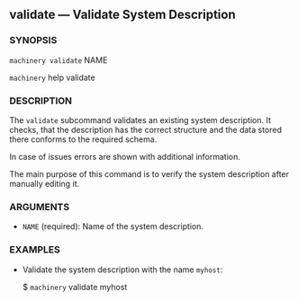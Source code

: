 
## validate — Validate System Description

### SYNOPSIS

`machinery validate` NAME

`machinery` help validate


### DESCRIPTION

The `validate` subcommand validates an existing system description.
It checks, that the description has the correct structure and the data stored
there conforms to the required schema.

In case of issues errors are shown with additional information.

The main purpose of this command is to verify the system description after
manually editing it.


### ARGUMENTS

  * `NAME` (required):
    Name of the system description.


### EXAMPLES

 * Validate the system description with the name `myhost`:

   $ `machinery` validate myhost
